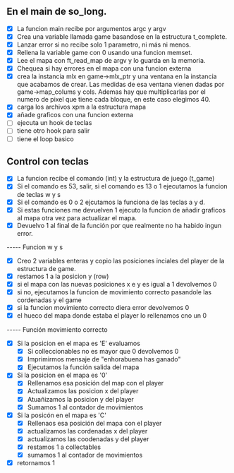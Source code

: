 ## En el main de so_long.
- [x] La funcion main recibe por argumentos argc y argv
- [x] Crea una variable llamada game basandose en la estructura t_complete.
- [x] Lanzar error si no recibe solo 1 parametro, ni más ni menos.
- [x] Rellena la variable game con 0 usando una funcion memset.
- [x] Lee el mapa con ft_read_map de argv y lo guarda en la memoria.
- [x] Chequea si hay errores en el mapa con una funcion externa
- [x] crea la instancia mlx en game->mlx_ptr y una ventana en la instancia que acabamos de crear. Las medidas de esa ventana vienen dadas por game->map_colums y cols. Ademas hay que multiplicarlas por el numero de pixel que tiene cada bloque, en este caso elegimos 40.
- [x] carga los archivos xpm a la estructura mapa
- [x] añade graficos con una funcion externa
- [ ] ejecuta un hook de teclas
- [ ] tiene otro hook para salir
- [ ] tiene el loop basico

<!-- ## Funcion read map
- [x] funcion para leer el mapa recibe como argumentos una structura game y un doble puntero char a argv. Además devuelve un entero.
- [x] Define una variable string (puntero a char)
- [x] Abre el archivo argv[1] con open y el file descriptor que devuelve open lo almacena en game->fd
- [x] Si la lectura devuelve un fd negativo es que ha fallado y hay que devolver cero.
- [x] Entra en un bucle infinito con while (1)
  - [x] Lee con get_next_line una linea del mapa
  - [x] Usa ft_save_line_map para guardar la linea nueva
  - [x] Si el guardado devuelve un error (que suele ser por que no hay mas lineas que agrear) rompemos el bucle.
  - [x] Cerramos el archivo game->fd con close
  - [x] con la funcion widthmap averiguamos el width del mapa pasandole la primera linea de game->map. (game->map[0])
  - [x] el resultado lo guardamos en game->widthmap
  - [x] devolvemos 1 para decir que hemos leido bien el mapa -->

<!-- ## Funcion get map width
- [x] Funcion que devuelve un entero que sera el width del mapa
- [x] Recibe un puntero a una str
- [x] Dentro definimos un entero que sera el ancho de nuestro mapa
- [x] bucle recorriendo el str hasta el null incremantado width
- [x] si width - 1 es un salto de linea restamos 1 al width
- [x] devolvemos width -->

<!-- ## Función save_line_map
- [x] Función "static" que recibe como parametros una structura game y un puntero a una str. Devuelve 1 o 0 para informar si ha ido bien o mal.
- [x] Definimos un doble puntero de char llamado temporary y un incrementador
- [x] Si la line que no llega es nula devolvemos 0
- [x] inicializamos i a 0
- [x] sumamos una a heightmap que tiene la estructura game
- [x] reservamos con malloc la memoria necesaria para temporary usando como referencia heightmap + 1
- [x] Ponemos null al final del array
- [x] bucle, mientras i < heigthmap -1
- [x] dentro del bucle hacemos que temporary[i] apunte a game->map[i] e incrementamos luego i.
- [x] apuntamos temporary[i] a line para asi añadir la linea nueva
- [x] si game->map existe liberamos game->map por si tiene contenido de la iteración anterior
- [x] apuntamos game->map al nuevo temporary
- [x] retornamos (1) para decir que todo fue bien -->

<!-- ## Funcion memset
- [x] Recibe una puntero tipo void llamado dest, un entero c, y un size_t llamado length.
- [x] Debes rellenar del entero c transformado a char la memoria a la que apunta dest.  -->

<!-- ## Checkeo de Errores
- [x] Usar funcion "ft_check_map_borders" para checkear si las paredes de los bordes del mapa son válidos.
- [x] Usar funcion "ft_check_map_chars" para chekears si los caracteres que forman en mapa son validos (0, 1, C, E, P).
- [x] Checkear que al menos haya un C, E, P. -->

<!-- ## Funcion salida juego
- [x] Definimos un iterador a 0
- [x] Si tenemos un windows pointer ejecutamos la funcion para destruir la ventana "mlx_destroy_window"
- [x] Liberamos el mlx pointer
- [x] Con un bucle recorremos el array de map liberando para array
- [x] Liberamos el array general de map
- [x] Ejecutamos exit con 0 -->

## Control con teclas
- [x] La funcion recibe el comando (int) y la estructura de juego (t_game)
- [x] Si el comando es 53, salir, si el comando es 13 o 1 ejecutamos la funcion de teclas w y s
- [x] Si el comando es 0 o 2 ejcutamos la funciona de las teclas a y d.
- [x] Si estas funciones me devuelven 1 ejecuto la funcion de añadir graficos al mapa otra vez para actualizar el mapa.
- [x] Devuelvo 1 al final de la función por que realmente no ha habido ingun error.

----- Funcion w y s
- [x] Creo  2 variables enteras y copio las posiciones inciales del player de la estructura de game.
- [x] restamos 1 a la posicion y (row)
- [x] si el mapa con las nuevas posiciones x e y es igual a 1 devolvemos 0
- [x] si no, ejecutamos la funcion de movimiento correcto pasandole las cordenadas y el game
- [x] si la funcion movimiento correcto diera error devolvemos 0
- [x] el hueco del mapa donde estaba el player lo rellenamos cno un 0

----- Función movimiento correcto
- [x] Si la posicion en el mapa es 'E' evaluamos
  - [x] Si colleccionables no es mayor que 0 devolvemos 0
  - [x] Imprimirmos mensaje de "enhorabuena has ganado"
  - [x] Ejecutamos la función salida del mapa
- [x] Si la posicion en el mapa es '0'
  - [x] Rellenamos esa posición del map con el player
  - [x] Actualizamos las posicion x del player
  - [x] Atuañizamos la posicion y del player
  - [x] Sumamos 1 al contador de movimientos
- [x] Si la posicón en el mapa es 'C'
  - [x] Rellenaos esa posición del mapa con el player
  - [x] actualizamos las cordenadas x del player
  - [x] actualizamos las coodenadas y del player
  - [x] restamos 1 a collectables
  - [x] sumamos 1 al contador de movimientos
- [x] retornamos 1
